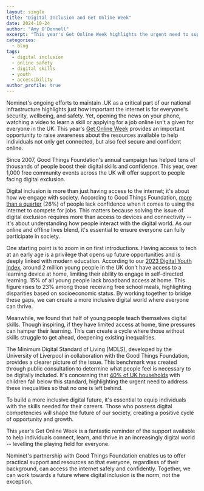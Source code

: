 ```yaml
---
layout: single
title: "Digital Inclusion and Get Online Week"
date: 2024-10-24
author: "Amy O'Donnell"
excerpt: "This year's Get Online Week highlights the urgent need to support digital inclusion across the UK."
categories: 
  - blog
tags: 
  - digital inclusion
  - online safety
  - digital skills
  - youth
  - accessibility
author_profile: true
---
```


Nominet's ongoing efforts to maintain .UK as a critical part of our national infrastructure highlights just how important the internet is for everyone's security, wellbeing, and safety. Yet, opening the news on your phone, watching a video to learn a skill or applying for a job online isn't a given for everyone in the UK. This year's [Get Online Week](https://www.goodthingsfoundation.org/discover/get-online-week) provides an important opportunity to raise awareness about the resources available to help individuals not only get connected, but also feel secure and confident online.

Since 2007, Good Things Foundation's annual campaign has helped tens of thousands of people boost their digital skills and confidence. This year, over 1,000 free community events across the UK will offer support to people facing digital exclusion.

Digital inclusion is more than just having access to the internet; it's about how we engage with society. According to Good Things Foundation, [more than a quarter](https://www.goodthingsfoundation.org/discover/our-news/our-news-2024/polling-reveals-low-digital-confidence) (26%) of people lack confidence when it comes to using the internet to compete for jobs. This matters because solving the issue of digital exclusion requires more than access to devices and connectivity -- it's about understanding how people interact with the digital world. As our online and offline lives blend, it's essential to ensure everyone can fully participate in society.

One starting point is to zoom in on first introductions. Having access to tech at an early age is a privilege that opens up future opportunities and is deeply linked with modern education. According to our [2023 Digital Youth Index](https://digitalyouthindex.uk/), around 2 million young people in the UK don't have access to a learning device at home, limiting their ability to engage in self-directed learning. 15% of all young people lack broadband access at home. This figure rises to 23% among those receiving free school meals, highlighting disparities based on socioeconomic status. By working together to bridge these gaps, we can create a more inclusive digital world where everyone can thrive.

Meanwhile, we found that half of young people teach themselves digital skills. Though inspiring, if they have limited access at home, time pressures can hamper their learning. This can create a cycle where those without skills struggle to get ahead, deepening existing inequalities.

The Minimum Digital Standard of Living (MDLS), developed by the University of Liverpool in collaboration with the Good Things Foundation, provides a clearer picture of the issue. This benchmark was created through public consultation to determine what people feel is necessary to be digitally included. It's concerning that [40% of UK households](https://mdls.org.uk/wp-content/uploads/2024/03/MDLS-final-report-v1.11-1.pdf) with children fall below this standard, highlighting the urgent need to address these inequalities so that no one is left behind.

To build a more inclusive digital future, it's essential to equip individuals with the skills needed for their careers. Those who possess digital competencies will shape the future of our society, creating a positive cycle of opportunity and growth.

This year's Get Online Week is a fantastic reminder of the support available to help individuals connect, learn, and thrive in an increasingly digital world -- levelling the playing field for everyone.

Nominet's partnership with Good Things Foundation enables us to offer practical support and resources so that everyone, regardless of their background, can access the internet safely and confidently. Together, we can work towards a future where digital inclusion is the norm, not the exception.
